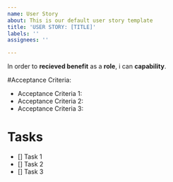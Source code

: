 ```yaml
---
name: User Story
about: This is our default user story template
title: 'USER STORY: [TITLE]'
labels: ''
assignees: ''

---
```


In order to **recieved benefit** as a **role**, i can **capability**.

#Acceptance Criteria:

- Acceptance Criteria 1:
- Acceptance Criteria 2:
- Acceptance Criteria 3:

# Tasks

- [] Task 1
- [] Task 2
- [] Task 3
